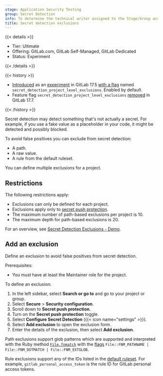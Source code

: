 ```yaml
---
stage: Application Security Testing
group: Secret Detection
info: To determine the technical writer assigned to the Stage/Group associated with this page, see https://handbook.gitlab.com/handbook/product/ux/technical-writing/#assignments
title: Secret detection exclusions
---
```


{{< details >}}

- Tier: Ultimate
- Offering: GitLab.com, GitLab Self-Managed, GitLab Dedicated
- Status: Experiment

{{< /details >}}

{{< history >}}

- [Introduced](https://gitlab.com/groups/gitlab-org/-/epics/14878) as an [experiment](../../../policy/development_stages_support.md) in GitLab 17.5 [with a flag](../../../administration/feature_flags/list.md) named `secret_detection_project_level_exclusions`. Enabled by default.
- Feature flag `secret_detection_project_level_exclusions` [removed](https://gitlab.com/gitlab-org/gitlab/-/issues/499059) in GitLab 17.7.

{{< /history >}}

Secret detection may detect something that's not actually a secret. For example, if you use
a fake value as a placeholder in your code, it might be detected and possibly blocked.

To avoid false positives you can exclude from secret detection:

- A path.
- A raw value.
- A rule from the default ruleset.
  
You can define multiple exclusions for a project.

## Restrictions

The following restrictions apply:

- Exclusions can only be defined for each project.
- Exclusions apply only to [secret push protection](secret_push_protection/_index.md).
- The maximum number of path-based exclusions per project is 10.
- The maximum depth for path-based exclusions is 20.

<i class="fa fa-youtube-play youtube" aria-hidden="true"></i>
For an overview, see [Secret Detection Exclusions - Demo](https://www.youtube.com/watch?v=vh_Uh4_4aoc).
<!-- Video published on 2024-10-12 -->

## Add an exclusion

Define an exclusion to avoid false positives from secret detection.

Prerequisites:

- You must have at least the Maintainer role for the project.

To define an exclusion:

1. In the left sidebar, select **Search or go to** and go to your project or group.
1. Select **Secure** > **Security configuration**.
1. Scroll down to **Secret push protection**.
1. Turn on the **Secret push protection** toggle.
1. Select **Configure Secret Detection** ({{< icon name="settings" >}}).
1. Select **Add exclusion** to open the exclusion form.
1. Enter the details of the exclusion, then select **Add exclusion**.

Path exclusions support glob patterns which are supported and interpreted with the Ruby method
[`File.fnmatch`](https://docs.ruby-lang.org/en/master/File.html#method-c-fnmatch)
with the [flags](https://docs.ruby-lang.org/en/master/File/Constants.html#module-File::Constants-label-Filename+Globbing+Constants+-28File-3A-3AFNM_-2A-29)
`File::FNM_PATHNAME | File::FNM_DOTMATCH | File::FNM_EXTGLOB`.

Rule exclusions support any of the IDs listed in the [default ruleset](https://gitlab.com/gitlab-org/security-products/secret-detection/secret-detection-rules). For example,
`gitlab_personal_access_token` is the rule ID for GitLab personal access tokens.
